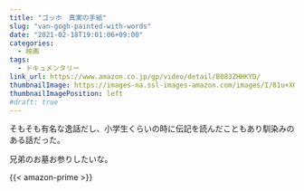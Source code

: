 ```yaml
---
title: "ゴッホ　真実の手紙"
slug: "van-gogh-painted-with-words"
date: "2021-02-18T19:01:06+09:00"
categories:
  - 映画
tags:
  - ドキュメンタリー
link_url: https://www.amazon.co.jp/gp/video/detail/B083ZHHKYD/
thumbnailImage: https://images-na.ssl-images-amazon.com/images/I/81u+XQpuQGL._SX300_.jpg
thumbnailImagePosition: left
#draft: true
---
```

そもそも有名な逸話だし、小学生くらいの時に伝記を読んだこともあり馴染みのある話だった。
<!--more-->
兄弟のお墓お参りしたいな。

{{< amazon-prime >}}
